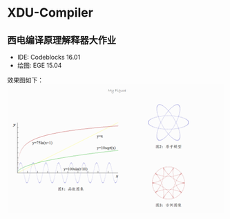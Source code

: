 # XDU-Compiler
## 西电编译原理解释器大作业

* IDE: Codeblocks 16.01
* 绘图: EGE 15.04

效果图如下：
![Image](https://raw.githubusercontent.com/txsun1997/XDU-Compiler/master/Fig.PNG)
